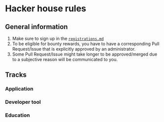 # Hacker house rules

## General information
1. Make sure to sign up in the [`registrations.md`](/klaytn-hacker-house/on-site-sessions/gmvietnam-hackerhouse/registrations.md)
2. To be eligible for bounty rewards, you have to have a corresponding Pull Request/Issue that is explicitly approved by an administrator.
3. Some Pull Request/Issue might take longer to be approved/merged due to a subjective reason will be communicated to you.

## Tracks
### Application


### Developer tool


### Education